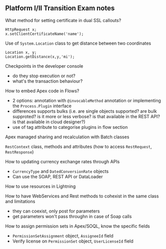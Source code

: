 ## Platform I/II Transition Exam notes

What method for setting certificate in dual SSL callouts?
```
HttpRequest x;
x.setClientCertificateName('name');
```

Use of `System.Location` class to get distance between two coordinates
 ```
 Location x, y;
 Location.getDistance(x,y,'mi');
 ```
 
Checkpoints in the developer console
* do they stop execution or not? 
* what's the transaction behaviour?

How to embed Apex code in Flows?
* 2 options: annotation with `@invocableMethod` annotation or implementing the `Process.Plugin` interface
* differences supports bulks (i.e. are single objects supported? are bulk supproted? is it more or less verbose? is that available in the REST API? is that available in cloud designer?)
* use of tag attribute to categorise plugins in flow section
 
Apex managed sharing and recalculation with Batch classes

`RestContext` class, methods and attributes (how to access `RestRequest`, `RestResponse`)


How to updating currency exchange rates through APIs
* `CurrencyType` and `DatedConversionRate` objects
* Can use the SOAP, REST API or DataLoader

How to use resources in Lightning

How to have WebServices and Rest methods to cohexist in the same class and limitations
* they can coexist, only post for parameters
* get parameters won't pass throughn in case of Soap calls

How to assign permission sets in Apex/SOQL, know the specific fields
* `PermissionSetAssignment` object, `AssigneeId` field
* Verify license on `PermissionSet` object, `UserLicenseId` field
